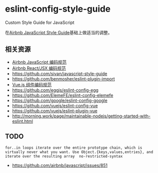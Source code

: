 # eslint-config-style-guide
Custom Style Guide for JavaScript

在[Airbnb JavaScript Style Guide](https://github.com/airbnb/javascript)基础上做适当的调整。

## 相关资源 ##
- [Airbnb JavaScript 编码规范](https://github.com/yuche/javascript)
- [Airbnb React/JSX 编码规范](https://github.com/JasonBoy/javascript/tree/master/react)
- https://github.com/sivan/javascript-style-guide
- https://github.com/benmosher/eslint-plugin-import
- [Vue.js 组件编码规范](https://github.com/pablohpsilva/vuejs-component-style-guide/blob/master/README-CN.md)
- https://github.com/eggjs/eslint-config-egg
- https://github.com/ElemeFE/eslint-config-elemefe
- https://github.com/google/eslint-config-google
- https://github.com/vuejs/eslint-config-vue
- https://github.com/vuejs/eslint-plugin-vue
- http://morning.work/page/maintainable-nodejs/getting-started-with-eslint.html


## TODO ##
```
for..in loops iterate over the entire prototype chain, which is virtually never what you want. Use Object.{keys,values,entries}, and iterate over the resulting array  no-restricted-syntax
```
- https://github.com/airbnb/javascript/issues/851